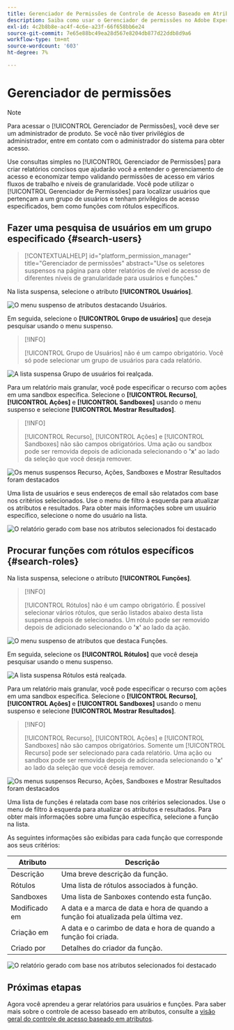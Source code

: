 ```yaml
---
title: Gerenciador de Permissões de Controle de Acesso Baseado em Atributo
description: Saiba como usar o Gerenciador de permissões no Adobe Experience Platform para gerar relatórios e validar permissões de acesso.
exl-id: 4c2b8b8e-ac4f-4c6e-a23f-66f658bb6e24
source-git-commit: 7e65e88bc49ea28d567e8204db877d22ddb8d9a6
workflow-type: tm+mt
source-wordcount: '603'
ht-degree: 7%

---
```


# Gerenciador de permissões

>[!NOTE]
>
>Para acessar o [!UICONTROL Gerenciador de Permissões], você deve ser um administrador de produto. Se você não tiver privilégios de administrador, entre em contato com o administrador do sistema para obter acesso.

Use consultas simples no [!UICONTROL Gerenciador de Permissões] para criar relatórios concisos que ajudarão você a entender o gerenciamento de acesso e economizar tempo validando permissões de acesso em vários fluxos de trabalho e níveis de granularidade. Você pode utilizar o [!UICONTROL Gerenciador de Permissões] para localizar usuários que pertençam a um grupo de usuários e tenham privilégios de acesso especificados, bem como funções com rótulos específicos.

## Fazer uma pesquisa de usuários em um grupo especificado {#search-users}

>[!CONTEXTUALHELP]
>id="platform_permission_manager"
>title="Gerenciador de permissões"
>abstract="Use os seletores suspensos na página para obter relatórios de nível de acesso de diferentes níveis de granularidade para usuários e funções."
<!-- >additional-url="https://experienceleague.adobe.com/docs/experience-platform/access-control/abac/permissions-manager/permissions.html" text="Permission manager" -->

Na lista suspensa, selecione o atributo **[!UICONTROL Usuários]**.

![O menu suspenso de atributos destacando Usuários.](../../images/permission-manager/users-select.png)

Em seguida, selecione o **[!UICONTROL Grupo de usuários]** que deseja pesquisar usando o menu suspenso.

>[!INFO]
>
>[!UICONTROL Grupo de Usuários] não é um campo obrigatório. Você só pode selecionar um grupo de usuários para cada relatório.

![A lista suspensa Grupo de usuários foi realçada.](../../images/permission-manager/user-group-select.png)

Para um relatório mais granular, você pode especificar o recurso com ações em uma sandbox específica. Selecione o **[!UICONTROL Recurso]**, **[!UICONTROL Ações]** e **[!UICONTROL Sandboxes]** usando o menu suspenso e selecione **[!UICONTROL Mostrar Resultados]**.

>[!INFO]
>
>[!UICONTROL Recurso], [!UICONTROL Ações] e [!UICONTROL Sandboxes] não são campos obrigatórios. Uma ação ou sandbox pode ser removida depois de adicionada selecionando o **&#39;x&#39;** ao lado da seleção que você deseja remover.

![Os menus suspensos Recurso, Ações, Sandboxes e Mostrar Resultados foram destacados](../../images/permission-manager/users-additional-attributes-select.png)

Uma lista de usuários e seus endereços de email são relatados com base nos critérios selecionados. Use o menu de filtro à esquerda para atualizar os atributos e resultados. Para obter mais informações sobre um usuário específico, selecione o nome do usuário na lista.

![O relatório gerado com base nos atributos selecionados foi destacado](../../images/permission-manager/users-report.png)

## Procurar funções com rótulos específicos {#search-roles}

Na lista suspensa, selecione o atributo **[!UICONTROL Funções]**.

>[!INFO]
>
>[!UICONTROL Rótulos] não é um campo obrigatório. É possível selecionar vários rótulos, que serão listados abaixo desta lista suspensa depois de selecionados. Um rótulo pode ser removido depois de adicionado selecionando o **&#39;x&#39;** ao lado da ação.

![O menu suspenso de atributos que destaca Funções.](../../images/permission-manager/roles-select.png)

Em seguida, selecione os **[!UICONTROL Rótulos]** que você deseja pesquisar usando o menu suspenso.

![A lista suspensa Rótulos está realçada.](../../images/permission-manager/roles-labels-select.png)

Para um relatório mais granular, você pode especificar o recurso com ações em uma sandbox específica. Selecione o **[!UICONTROL Recurso]**, **[!UICONTROL Ações]** e **[!UICONTROL Sandboxes]** usando o menu suspenso e selecione **[!UICONTROL Mostrar Resultados]**.

>[!INFO]
>
>[!UICONTROL Recurso], [!UICONTROL Ações] e [!UICONTROL Sandboxes] não são campos obrigatórios. Somente um [!UICONTROL Recurso] pode ser selecionado para cada relatório. Uma ação ou sandbox pode ser removida depois de adicionada selecionando o **&#39;x&#39;** ao lado da seleção que você deseja remover.

![Os menus suspensos Recurso, Ações, Sandboxes e Mostrar Resultados foram destacados](../../images/permission-manager/roles-additional-attributes-select.png)

Uma lista de funções é relatada com base nos critérios selecionados. Use o menu de filtro à esquerda para atualizar os atributos e resultados. Para obter mais informações sobre uma função específica, selecione a função na lista.

As seguintes informações são exibidas para cada função que corresponde aos seus critérios:

| Atributo | Descrição |
| --- | --- |
| Descrição | Uma breve descrição da função. |
| Rótulos | Uma lista de rótulos associados à função. |
| Sandboxes | Uma lista de Sanboxes contendo esta função. |
| Modificado em | A data e a marca de data e hora de quando a função foi atualizada pela última vez. |
| Criação em | A data e o carimbo de data e hora de quando a função foi criada. |
| Criado por | Detalhes do criador da função. |

![O relatório gerado com base nos atributos selecionados foi destacado](../../images/permission-manager/roles-report.png)

## Próximas etapas

Agora você aprendeu a gerar relatórios para usuários e funções. Para saber mais sobre o controle de acesso baseado em atributos, consulte a [visão geral do controle de acesso baseado em atributos](../overview.md).
